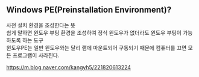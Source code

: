 ## Windows PE(Preinstallation Environment)?
사전 설치 환경을 조성한다는 뜻   
쉽게 말하면 윈도우 부팅 환경을 조성하여 정식 윈도우가 없더라도 윈도우 부팅이 가능하도록 하는 도구  
윈도우PE는 일반 윈도우와는 달리 램에 마운트되어 구동되기 때문에 컴퓨터를 끄면 모든 프로그램이 사라진다.

https://m.blog.naver.com/kangyh5/221820613224
